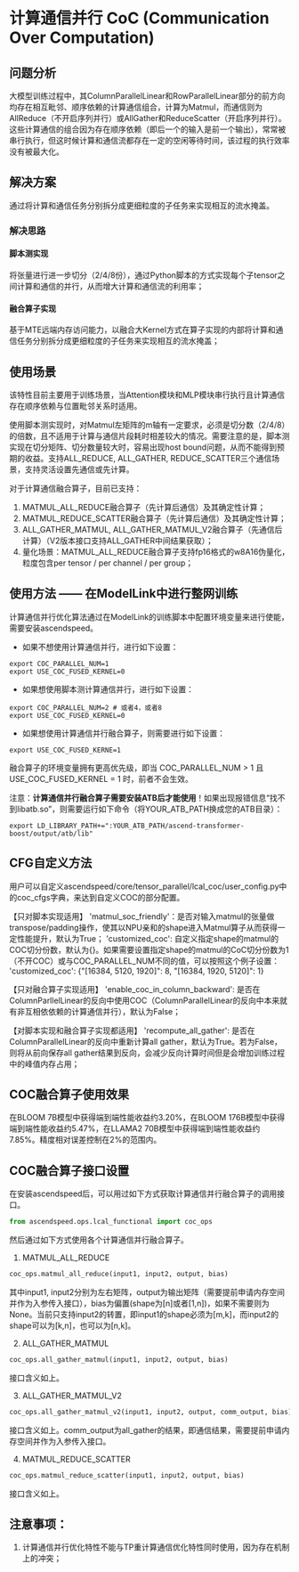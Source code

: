 # 计算通信并行 CoC (Communication Over Computation)

## 问题分析

大模型训练过程中，其ColumnParallelLinear和RowParallelLinear部分的前方向均存在相互毗邻、顺序依赖的计算通信组合，计算为Matmul，而通信则为AllReduce（不开启序列并行）或AllGather和ReduceScatter（开启序列并行）。这些计算通信的组合因为存在顺序依赖（即后一个的输入是前一个输出），常常被串行执行，但这时候计算和通信流都存在一定的空闲等待时间，该过程的执行效率没有被最大化。

## 解决方案

通过将计算和通信任务分别拆分成更细粒度的子任务来实现相互的流水掩盖。

### 解决思路

#### 脚本测实现
将张量进行进一步切分（2/4/8份），通过Python脚本的方式实现每个子tensor之间计算和通信的并行，从而增大计算和通信流的利用率；


#### 融合算子实现
基于MTE远端内存访问能力，以融合大Kernel方式在算子实现的内部将计算和通信任务分别拆分成更细粒度的子任务来实现相互的流水掩盖；

## 使用场景
该特性目前主要用于训练场景，当Attention模块和MLP模块串行执行且计算通信存在顺序依赖与位置毗邻关系时适用。

使用脚本测实现时，对Matmul左矩阵的m轴有一定要求，必须是切分数（2/4/8）的倍数，且不适用于计算与通信片段耗时相差较大的情况。需要注意的是，脚本测实现在切分矩阵、切分数量较大时，容易出现host bound问题，从而不能得到预期的收益。支持ALL_REDUCE, ALL_GATHER, REDUCE_SCATTER三个通信场景，支持灵活设置先通信或先计算。

对于计算通信融合算子，目前已支持：
1. MATMUL_ALL_REDUCE融合算子（先计算后通信）及其确定性计算；
2. MATMUL_REDUCE_SCATTER融合算子（先计算后通信）及其确定性计算；
3. ALL_GATHER_MATMUL, ALL_GATHER_MATMUL_V2融合算子（先通信后计算）（V2版本接口支持ALL_GATHER中间结果获取）；
4. 量化场景：MATMUL_ALL_REDUCE融合算子支持fp16格式的w8A16伪量化，粒度包含per tensor / per channel / per group；

## 使用方法 —— 在ModelLink中进行整网训练

计算通信并行优化算法通过在ModelLink的训练脚本中配置环境变量来进行使能，需要安装ascendspeed。

- 如果不想使用计算通信并行，进行如下设置：
```shell
export COC_PARALLEL_NUM=1
export USE_COC_FUSED_KERNEL=0
```

- 如果想使用脚本测计算通信并行，进行如下设置：
```shell
export COC_PARALLEL_NUM=2 # 或者4，或者8
export USE_COC_FUSED_KERNEL=0
```

- 如果想使用计算通信并行融合算子，则需要进行如下设置：
```shell
export USE_COC_FUSED_KERNE=1
```

融合算子的环境变量拥有更高优先级，即当 COC_PARALLEL_NUM > 1 且 USE_COC_FUSED_KERNEL = 1 时，前者不会生效。

注意：**计算通信并行融合算子需要安装ATB后才能使用**！如果出现报错信息“找不到libatb.so”，则需要运行如下命令（将YOUR_ATB_PATH换成您的ATB目录）：
```shell
export LD_LIBRARY_PATH+=":YOUR_ATB_PATH/ascend-transformer-boost/output/atb/lib"
```

## CFG自定义方法

用户可以自定义ascendspeed/core/tensor_parallel/lcal_coc/user_config.py中的coc_cfgs字典，来达到自定义COC的部分配置。

【只对脚本实现适用】
'matmul_soc_friendly'：是否对输入matmul的张量做transpose/padding操作，使其以NPU亲和的shape进入Matmul算子从而获得一定性能提升，默认为True；
'customized_coc': 自定义指定shape的matmul的COC切分份数，默认为{}。如果需要设置指定shape的matmul的CoC切分份数为1（不开COC）或与COC_PARALLEL_NUM不同的值，可以按照这个例子设置：
'customized_coc': {"[16384, 5120, 1920]": 8, "[16384, 1920, 5120]": 1}

【只对融合算子实现适用】
'enable_coc_in_column_backward': 是否在ColumnParllelLinear的反向中使用COC（ColumnParallelLinear的反向中本来就有非互相依依赖的计算通信并行），默认为False；

【对脚本实现和融合算子实现都适用】
'recompute_all_gather': 是否在ColumnParallelLinear的反向中重新计算all gather，默认为True。若为False，则将从前向保存all gather结果到反向，会减少反向计算时间但是会增加训练过程中的峰值内存占用；

## COC融合算子使用效果

在BLOOM 7B模型中获得端到端性能收益约3.20%，在BLOOM 176B模型中获得端到端性能收益约5.47%，在LLAMA2 70B模型中获得端到端性能收益约7.85%。精度相对误差控制在2%的范围内。

## COC融合算子接口设置

在安装ascendspeed后，可以用过如下方式获取计算通信并行融合算子的调用接口。

```python
from ascendspeed.ops.lcal_functional import coc_ops
```

然后通过如下方式使用各个计算通信并行融合算子。

1. MATMUL_ALL_REDUCE

```python
coc_ops.matmul_all_reduce(input1, input2, output, bias)
```

其中input1, input2分别为左右矩阵，output为输出矩阵（需要提前申请内存空间并作为入参传入接口），bias为偏置(shape为[n]或者[1,n])，如果不需要则为None。当前只支持input2的转置，即input1的shape必须为[m,k]，而input2的shape可以为[k,n]，也可以为[n,k]。

2. ALL_GATHER_MATMUL

```python
coc_ops.all_gather_matmul(input1, input2, output, bias)
```

接口含义如上。

3. ALL_GATHER_MATMUL_V2

```python
coc_ops.all_gather_matmul_v2(input1, input2, output, comm_output, bias)
```

接口含义如上。comm_output为all_gather的结果，即通信结果，需要提前申请内存空间并作为入参传入接口。

4. MATMUL_REDUCE_SCATTER

```python
coc_ops.matmul_reduce_scatter(input1, input2, output, bias)
```

接口含义如上。

## 注意事项：

1. 计算通信并行优化特性不能与TP重计算通信优化特性同时使用，因为存在机制上的冲突；
